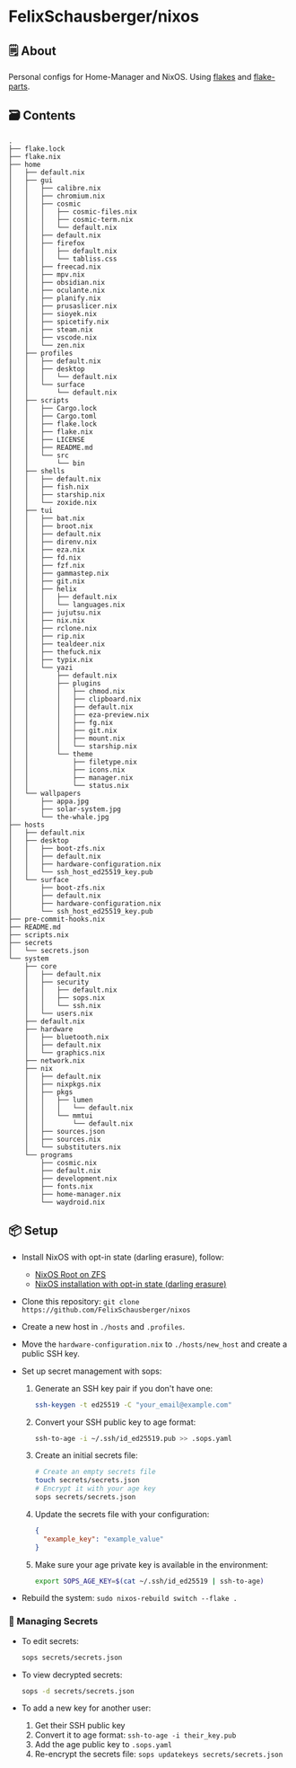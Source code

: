 # FelixSchausberger/nixos

## 🗒 About

Personal configs for Home-Manager and NixOS. Using
[flakes](https://nixos.wiki/wiki/Flakes) and
[flake-parts](https://github.com/hercules-ci/flake-parts).

## 🗃️ Contents

```tree
.
├── flake.lock
├── flake.nix
├── home
│   ├── default.nix
│   ├── gui
│   │   ├── calibre.nix
│   │   ├── chromium.nix
│   │   ├── cosmic
│   │   │   ├── cosmic-files.nix
│   │   │   ├── cosmic-term.nix
│   │   │   └── default.nix
│   │   ├── default.nix
│   │   ├── firefox
│   │   │   ├── default.nix
│   │   │   └── tabliss.css
│   │   ├── freecad.nix
│   │   ├── mpv.nix
│   │   ├── obsidian.nix
│   │   ├── oculante.nix
│   │   ├── planify.nix
│   │   ├── prusaslicer.nix
│   │   ├── sioyek.nix
│   │   ├── spicetify.nix
│   │   ├── steam.nix
│   │   ├── vscode.nix
│   │   └── zen.nix
│   ├── profiles
│   │   ├── default.nix
│   │   ├── desktop
│   │   │   └── default.nix
│   │   └── surface
│   │       └── default.nix
│   ├── scripts
│   │   ├── Cargo.lock
│   │   ├── Cargo.toml
│   │   ├── flake.lock
│   │   ├── flake.nix
│   │   ├── LICENSE
│   │   ├── README.md
│   │   └── src
│   │       └── bin
│   ├── shells
│   │   ├── default.nix
│   │   ├── fish.nix
│   │   ├── starship.nix
│   │   └── zoxide.nix
│   ├── tui
│   │   ├── bat.nix
│   │   ├── broot.nix
│   │   ├── default.nix
│   │   ├── direnv.nix
│   │   ├── eza.nix
│   │   ├── fd.nix
│   │   ├── fzf.nix
│   │   ├── gammastep.nix
│   │   ├── git.nix
│   │   ├── helix
│   │   │   ├── default.nix
│   │   │   └── languages.nix
│   │   ├── jujutsu.nix
│   │   ├── nix.nix
│   │   ├── rclone.nix
│   │   ├── rip.nix
│   │   ├── tealdeer.nix
│   │   ├── thefuck.nix
│   │   ├── typix.nix
│   │   └── yazi
│   │       ├── default.nix
│   │       ├── plugins
│   │       │   ├── chmod.nix
│   │       │   ├── clipboard.nix
│   │       │   ├── default.nix
│   │       │   ├── eza-preview.nix
│   │       │   ├── fg.nix
│   │       │   ├── git.nix
│   │       │   ├── mount.nix
│   │       │   └── starship.nix
│   │       └── theme
│   │           ├── filetype.nix
│   │           ├── icons.nix
│   │           ├── manager.nix
│   │           └── status.nix
│   └── wallpapers
│       ├── appa.jpg
│       ├── solar-system.jpg
│       └── the-whale.jpg
├── hosts
│   ├── default.nix
│   ├── desktop
│   │   ├── boot-zfs.nix
│   │   ├── default.nix
│   │   ├── hardware-configuration.nix
│   │   └── ssh_host_ed25519_key.pub
│   └── surface
│       ├── boot-zfs.nix
│       ├── default.nix
│       ├── hardware-configuration.nix
│       └── ssh_host_ed25519_key.pub
├── pre-commit-hooks.nix
├── README.md
├── scripts.nix
├── secrets
│   └── secrets.json
└── system
    ├── core
    │   ├── default.nix
    │   ├── security
    │   │   ├── default.nix
    │   │   ├── sops.nix
    │   │   └── ssh.nix
    │   └── users.nix
    ├── default.nix
    ├── hardware
    │   ├── bluetooth.nix
    │   ├── default.nix
    │   └── graphics.nix
    ├── network.nix
    ├── nix
    │   ├── default.nix
    │   ├── nixpkgs.nix
    │   ├── pkgs
    │   │   ├── lumen
    │   │   │   └── default.nix
    │   │   └── mmtui
    │   │       └── default.nix
    │   ├── sources.json
    │   ├── sources.nix
    │   └── substituters.nix
    └── programs
        ├── cosmic.nix
        ├── default.nix
        ├── development.nix
        ├── fonts.nix
        ├── home-manager.nix
        └── waydroid.nix
```

## 📦 Setup

- Install NixOS with opt-in state (darling erasure), follow:
  - [NixOS Root on ZFS](https://openzfs.github.io/openzfs-docs/Getting%20Started/NixOS/Root%20on%20ZFS.html#nixos-root-on-zfs)
  - [NixOS installation with opt-in state (darling erasure)](https://gist.github.com/Quelklef/e5d0d9ea0c2777db45f0779b9996c94b)
- Clone this repository: `git clone https://github.com/FelixSchausberger/nixos`
- Create a new host in `./hosts` and `.profiles`.
- Move the `hardware-configuration.nix` to `./hosts/new_host` and create a
public SSH key.
- Set up secret management with sops:
  1. Generate an SSH key pair if you don't have one:

     ```bash
     ssh-keygen -t ed25519 -C "your_email@example.com"
     ```

  2. Convert your SSH public key to age format:

     ```bash
     ssh-to-age -i ~/.ssh/id_ed25519.pub >> .sops.yaml
     ```

  3. Create an initial secrets file:

     ```bash
     # Create an empty secrets file
     touch secrets/secrets.json
     # Encrypt it with your age key
     sops secrets/secrets.json
     ```

  4. Update the secrets file with your configuration:

     ```json
     {
       "example_key": "example_value"
     }
     ```

  5. Make sure your age private key is available in the environment:

     ```bash
     export SOPS_AGE_KEY=$(cat ~/.ssh/id_ed25519 | ssh-to-age)
     ```

- Rebuild the system: `sudo nixos-rebuild switch --flake .`

### 🔐 Managing Secrets

- To edit secrets:

  ```bash
  sops secrets/secrets.json
  ```

- To view decrypted secrets:

  ```bash
  sops -d secrets/secrets.json
  ```
  
- To add a new key for another user:
  1. Get their SSH public key
  2. Convert it to age format: `ssh-to-age -i their_key.pub`
  3. Add the age public key to `.sops.yaml`
  4. Re-encrypt the secrets file: `sops updatekeys secrets/secrets.json`
